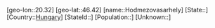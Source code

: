 ﻿---
location: [46.42,20.32]
type: City
tags:
- geo/City


SpocWebEntityId: 30968
isDeleted: false
confidential: public

---
[geo-lon::20.32]
[geo-lat::46.42]
[name::Hodmezovasarhely]
[State::]
[Country::[Hungary](geo/Continent/Europe/Hungary.md)]
[StateId::]
[Population::]
[Unknown::]

